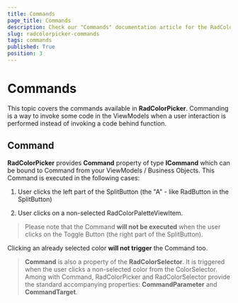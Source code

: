 ```yaml
---
title: Commands
page_title: Commands
description: Check our "Commands" documentation article for the RadColorPicker WPF control.
slug: radcolorpicker-commands
tags: commands
published: True
position: 3
---
```


# Commands

This topic covers the commands available in __RadColorPicker__. Commanding is a way to invoke some code in the ViewModels when a user interaction is performed instead of invoking a code behind function.

## Command

__RadColorPicker__ provides __Command__ property of type __ICommand__ which can be bound to Command from your ViewModels / Business Objects. This Command is executed in the following cases:        				

1. User clicks the left part of the SplitButton (the "A" - like RadButton in the SplitButton)

2. User clicks on a non-selected RadColorPaletteViewItem.

>Please note that the Command __will not be executed__ when the user clicks on the Toggle Button (the right part of the SplitButton).

Clicking an already selected color __will not trigger__ the Command too.

>__Command__ is also a property of the __RadColorSelector__. It is triggered when the user clicks a non-selected color from the ColorSelector. Among with Command, RadColorPicker and RadColorSelector provide the standard accompanying properties: __CommandParameter__ and __CommandTarget__.